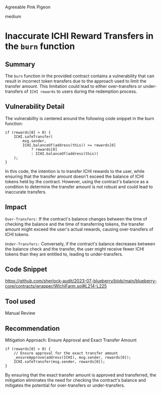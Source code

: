 Agreeable Pink Pigeon

medium

# Inaccurate ICHI Reward Transfers in the `burn` function
## Summary
 The `burn` function in the provided contract contains a vulnerability that can result in incorrect token transfers due to the approach used to limit the transfer amount. This limitation could lead to either over-transfers or under-transfers of `ICHI rewards` to users during the redemption process.
## Vulnerability Detail
The vulnerability is centered around the following code snippet in the burn function:
```solidity
if (rewards[0] > 0) {
    ICHI.safeTransfer(
        msg.sender,
        ICHI.balanceOf(address(this)) >= rewards[0]
            ? rewards[0]
            : ICHI.balanceOf(address(this))
    );
}
```
In this code, the intention is to transfer ICHI rewards to the user, while ensuring that the transfer amount doesn't exceed the balance of ICHI tokens held by the contract. However, using the contract's balance as a condition to determine the transfer amount is not robust and could lead to inaccurate transfers.
## Impact
`Over-Transfers:` If the contract's balance changes between the time of checking the balance and the time of transferring tokens, the transfer amount might exceed the user's actual rewards, causing over-transfers of ICHI tokens.

`Under-Transfers:` Conversely, if the contract's balance decreases between the balance check and the transfer, the user might receive fewer ICHI tokens than they are entitled to, leading to under-transfers.
## Code Snippet
https://github.com/sherlock-audit/2023-07-blueberry/blob/main/blueberry-core/contracts/wrapper/WIchiFarm.sol#L214-L225
## Tool used

Manual Review

## Recommendation
Mitigation Approach: Ensure Approval and Exact Transfer Amount
```solidity
if (rewards[0] > 0) {
    // Ensure approval for the exact transfer amount
    _ensureApprove(address(ICHI), msg.sender, rewards[0]);
    ICHI.safeTransfer(msg.sender, rewards[0]);
}
```
By ensuring that the exact transfer amount is approved and transferred, the mitigation eliminates the need for checking the contract's balance and mitigates the potential for over-transfers or under-transfers.